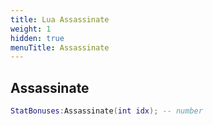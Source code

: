 ```yaml
---
title: Lua Assassinate
weight: 1
hidden: true
menuTitle: Assassinate
---
```

## Assassinate
```lua
StatBonuses:Assassinate(int idx); -- number
```